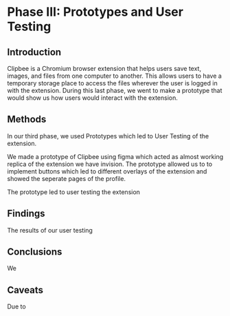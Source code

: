 # Phase III: Prototypes and User Testing

## Introduction

Clipbee is a Chromium browser extension that helps users save text, images, and files from one computer to another. This allows users to have a temporary storage place to access the files wherever the user is logged in with the extension. During this last phase, we went to make a prototype that would show us how users would interact with the extension.

## Methods

In our third phase, we used Prototypes which led to User Testing of the extension.

We made a prototype of Clipbee using figma which acted as almost working replica of the extension we have invision. The prototype allowed us to to implement buttons which led to different overlays of the extension and showed the seperate pages of the profile. 

The prototype led to user testing the extension 



## Findings

The results of our user testing


## Conclusions

We 

## Caveats

Due to 

